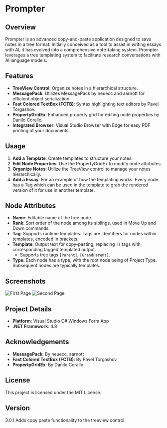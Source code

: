 # Prompter

## Overview
Prompter is an advanced copy-and-paste application designed to save notes in a tree format. Initially conceived as a tool to assist in writing essays with AI, it has evolved into a comprehensive note-taking system. Prompter leverages a tree templating system to facilitate research conversations with AI language models.

## Features
- **TreeView Control**: Organize notes in a hierarchical structure.
- **MessagePack**: Utilizes MessagePack by neuecc and aarnott for efficient object serialization.
- **Fast Colored TextBox (FCTB)**: Syntax highlighting text editors by Pavel Torgashov.
- **PropertyGridEx**: Enhanced property grid for editing node properties by Danilo Corallo.
- **Integrated Browser**: Visual Studio Browser with Edge for easy PDF printing of your documents.

## Usage
1. **Add a Template**: Create templates to structure your notes.
2. **Edit Node Properties**: Use the PropertyGridEx to modify node attributes.
3. **Organize Notes**: Utilize the TreeView control to manage your notes hierarchically.
4. **Add a Essay**: For an example of how the templating works.  Every node has a Tag which can be used in the template to grab the rendered version of it for use in another template. 

## Node Attributes
- **Name**: Editable name of the tree node.
- **Rank**: Sort order of the node among its siblings, used in Move Up and Down commands.
- **Tag**: Supports runtime templates. Tags are identifiers for nodes within templates, encoded in brackets.
- **Template**: Output text for copy-pasting, replacing `[]` tags with corresponding tagged templated output.
  - Supports tree tags `[Parent]`, `[GrandParent]`.
- **Type**: Each node has a type, with the root node being of Project Type. Subsequent nodes are typically templates.

## Screenshots
![First Page](https://mmeents.github.io/files/PrompterPage1.png)
![Second Page](https://mmeents.github.io/files/PrompterPage2.png)

## Project Details
- **Platform**: Visual Studio C# Windows Form App
- **.NET Framework**: 4.8

## Acknowledgements
- **MessagePack**: By neuecc, aarnott
- **Fast Colored TextBox (FCTB)**: By Pavel Torgashov
- **PropertyGridEx**: By Danilo Corallo

## License
This project is licensed under the MIT License.

## Version
3.0.1 Adds copy paste functionality to the treeview control.

